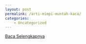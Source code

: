 ```yaml
---
layout: post
permalink: /arti-mimpi-muntah-kaca/
categories:
    - Uncategorized
---
```


[Baca Selengkapnya](/02)
